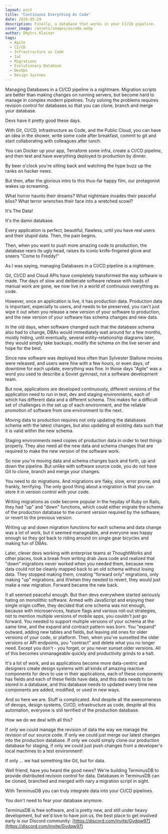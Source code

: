 ```yaml
---
layout: post
title: "Continuous Everything As Code"
date: 2020-05-29
description: Finally, a database that works in your CI/CD pipeline.
cover_image: /assets/images/ascode.webp
author: Dmytri Kleiner
tags:
  - Agile
  - CI/CD
  - Infrastructure as Code
  - IaC
  - Migrations
  - Evolutionary Database
  - DevOps
  - Design Systems
---
```


Managing Databases in a CI/CD pipeline is a nightmare. Migration scripts are
better than making changes on running servers, but become hard to manage in
complex modern pipelines. Truly solving the problems requires revision control
for databases so that you can clone, branch and merge your database.

Devs have it pretty good these days.

With Git, CI/CD, Infrastructure as Code, and the Public Cloud, you can have an
idea in the shower, write some code after breakfast, commit to git and start
collaborating with colleagues after lunch.

You can Docker up your app, Terraform some infra, create a CI/CD pipeline, and
then test and have everything deployed to production by dinner.

By beer o'clock you're sitting back and watching the hype buzz up the ranks on
hacker news.

But then, after the glorious intro to this thus-far happy film, our protagonist
wakes up screaming.

What horror haunts their dreams? What nightmare invades their peaceful bliss?
What terror wrenches their face into a wretched scowl?

It's The Data!

It's the damn database.

Every application is perfect, beautiful, flawless, until you have real users
and their stupid data. Then, the pain begins.

Then, when you want to push more amazing code to production, the database rears
its ugly head, raises its iconic knife-fingered glove and sneers "Come to
Freddy!"

As I was saying, managing Databases in a CI/CD pipeline is a nightmare.

Git, CI/CD and Cloud APIs have completely transformed the way software is made.
The days of slow and deliberate software release with loads of manual work are
gone, we now live in a world of continuous everything as code.

However, once an application is live, it has production data. Production data
is important, especially to users, and needs to be preserved, you can't just
wipe it out when you release a new version of your software to production, and
the new version of your software has schema changes and new data.

In the old days, when software changed such that the database schema also had
to change, DBAs would immediately wait around for a few months, mostly hiding,
until eventually, several entity–relationship diagrams later, they would simply
take backups, modify the schema on the live server and hope for the best.

Since new software was deployed less often than Sylvester Stallone movies were
released, and users were fine with a few hours, or even days, of downtime for
each update, everything was fine. In those days "Agile" was a word you used to
describe a Soviet gymnast, not a software development team.

But now, applications are developed continuously, different versions of the
application need to run in test, dev and staging environments, each of which
has different data and a different schema. This makes for a difficult set of
challenges in the set up of each environment, and the reliable promotion of
software from one environment to the next.

Moving data to production requires not only updating the databases schema with
the latest changes, but also updating all existing data such that it is valid
within the new schema.

Staging environments need copies of production data in order to test things
properly. They also need all the new data and schema changes that are required
to make the new version of the software work.

So now you're moving data and schema changes back and forth, up and down the
pipeline. But unlike with software source code, you do not have Git to clone,
branch and merge your changes.

You need to do migrations. And migrations are flaky, slow, error prone, and
frankly, terrifying. The only good thing about a migration is that you can
store it in version control with your code.

Writing migrations as code become popular in the heyday of Ruby on Rails, they
had "up" and "down" functions, which could either migrate the schema of the
production database to the current version required by the software, or revert
to the previous version. 

Writing up and down migration functions for each schema and data change was
a lot of work, but it seemed manageable, and everyone was happy enough so they
got back to riding around on single gear bicycles and making fun of DBAs.

Later, clever devs working with enterprise teams at ThoughtWorks and other
places, took a break from writing drab Java code and realized that "down"
migrations never worked when you needed them, because new data could not be
cleanly mapped back to an old schema without losing data. They stopped making
them, creating "forward only" migrations, only making "up" migrations, and
if/when they needed to revert, they would just make a new migration. Forward
became the new back.

It all seemed peaceful enough. But then devs everywhere started seriously
hating on monolithic software. Armed with JavaScript and enjoying their single
origin coffee, they decided that one schema was not enough, because with
microservices, feature flags and various roll-out strategies, not to mention
multiple versions of mobile apps, you couldn't just go forward. You needed to
support multiple versions of your schema at the same time, and the expand and
contract pattern was born. You "expand" outward, adding new tables and fields,
but leaving old ones for older versions of your code, or platform. Then, when
you've sunsetted the older versions or API endpoints, you "contract" and delete
what you no longer need. Except you don't - you forget, or you never sunset
older versions. All of this becomes unmanageable quickly and productivity
grinds to a halt.

It's a lot of work, and as applications become more data-centric and designers
create design systems with all kinds of amazing reactive components for devs to
use in their applications, each of these components has fields and each of
these fields have data, and this data needs to be stored in a database, and
this database needs to updated every time new components are added, modified,
or used in new ways.

And so here we are. Stuff is complicated. And despite all the awesomeness of
devops, design systems, CI/CD, infrastructure as code, despite all this
automation, everyone is still terrified of the production database.

How we do we deal with all this?

If only we could manage the revision of data the way we manage the revision of
our source code. If only we could just merge our latest changes into the
production database. If only we could simply clone our production database for
staging, if only we could just push changes from a developer's local machines
to a test environment!

If only ... we had something like Git, but for data.

Well friend, have you heard the good news? We're building TerminusDB to provide
distributed revision control for data. Databases in TerminusDB can be cloned,
branched and merged with nary a migration script in sight.

With TerminusDB you can truly integrate data into your CI/CD pipelines.

You don't need to fear your database anymore.

TerminusDB is free software, and is pretty new, and still under heavy
development, but we'd love to have join us, the best place to get involved
early is our Discord community:
[https://discord.com/invite/Gvdqw97](https://discord.com/invite/Gvdqw97)

